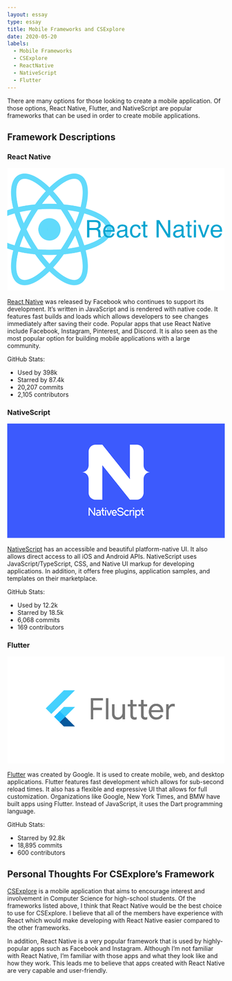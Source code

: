```yaml
---
layout: essay
type: essay
title: Mobile Frameworks and CSExplore
date: 2020-05-20
labels:
  - Mobile Frameworks
  - CSExplore
  - ReactNative
  - NativeScript
  - Flutter
---
```


There are many options for those looking to create a mobile application. Of those options, React Native, Flutter, and NativeScript are popular frameworks that can be used in order to create mobile applications. 

## Framework Descriptions

### React Native

<img class="ui medium rounded image" src="../images/ReactNative.png">

[React Native](https://reactnative.dev/) was released by Facebook who continues to support its development. It’s written in JavaScript and is rendered with native code. It features fast builds and loads which allows developers to see changes immediately after saving their code. Popular apps that use React Native include Facebook, Instagram, Pinterest, and Discord. It is also seen as the most popular option for building mobile applications with a large community.

GitHub Stats:
* Used by 398k
* Starred by 87.4k
* 20,207 commits
* 2,105 contributors

### NativeScript

<img class="ui medium rounded image" src="../images/nativescript.png">

[NativeScript](https://www.nativescript.org/) has an accessible and beautiful platform-native UI. It also allows direct access to all iOS and Android APIs. NativeScript uses JavaScript/TypeScript, CSS, and Native UI markup for developing applications. In addition, it offers free plugins, application samples, and templates on their marketplace. 

GitHub Stats:
* Used by 12.2k
* Starred by 18.5k
* 6,068 commits
* 169 contributors

### Flutter

<img class="ui medium rounded image" src="../images/flutter-logo-sharing.png">

[Flutter](https://flutter.dev/) was created by Google. It is used to create mobile, web, and desktop applications. Flutter features fast development which allows for sub-second reload times. It also has a flexible and expressive UI that allows for full customization. Organizations like Google, New York Times, and BMW have built apps using Flutter. Instead of JavaScript, it uses the Dart programming language.

GitHub Stats:
* Starred by 92.8k
* 18,895 commits
* 600 contributors

## Personal Thoughts For CSExplore’s Framework

[CSExplore](https://radgrad.github.io/docs/csexplore/goals) is a mobile application that aims to encourage interest and involvement in Computer Science for high-school students. Of the frameworks listed above, I think that React Native would be the best choice to use for CSExplore. I believe that all of the members have experience with React which would make developing with React Native easier compared to the other frameworks. 

In addition, React Native is a very popular framework that is used by highly-popular apps such as Facebook and Instagram. Although I’m not familiar with React Native, I’m familiar with those apps and what they look like and how they work. This leads me to believe that apps created with React Native are very capable and user-friendly.
